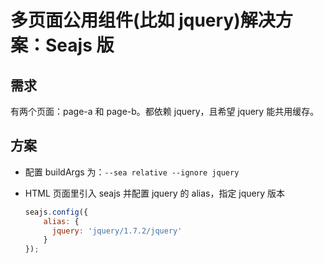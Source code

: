 # 多页面公用组件(比如 jquery)解决方案：Seajs 版

## 需求

有两个页面：page-a 和 page-b。都依赖 jquery，且希望 jquery 能共用缓存。

## 方案

- 配置 buildArgs 为：`--sea relative --ignore jquery`
- HTML 页面里引入 seajs 并配置 jquery 的 alias，指定 jquery 版本

  ```javascript
  seajs.config({
      alias: {
        jquery: 'jquery/1.7.2/jquery'
      }
  });
  ```
